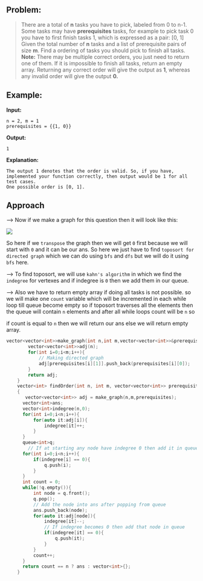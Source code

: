 ## Problem:

> There are a total of **n** tasks you have to pick, labeled from 0 to n-1. Some tasks may have **prerequisites** tasks, for example to pick task 0 you have to first finish tasks 1, which is expressed as a pair: [0, 1]  
> Given the total number of **n** tasks and a list of prerequisite pairs of size **m**. Find a ordering of tasks you should pick to finish all tasks.  
> **Note:** There may be multiple correct orders, you just need to return one of them. If it is impossible to finish all tasks, return an empty array. Returning any correct order will give the output as **1**, whereas any invalid order will give the output **0.**

## Example:

**Input:**

```
n = 2, m = 1
prerequisites = {{1, 0}}
```

**Output:**

```
1
```

**Explanation:**

```
The output 1 denotes that the order is valid. So, if you have, implemented your function correctly, then output would be 1 for all test cases.
One possible order is [0, 1].
```

## Approach

--> Now if we make a graph for this question then it will look like this:

![](../GFG/ttachments/Pasted%20image%2020220523144615.png)

So here if we `transpose` the graph then we will get `0` first because we will start with `0` and it can be our ans. So here we just have to find `toposort for directed graph` which we can do using `bfs` and `dfs` but we will do it using `bfs` here.

--> To find toposort, we will use `kahn's algorithm` in which we find the `indegree` for vertexes and if indegree is `0` then we add them in our queue.

--> Also we have to return empty array if doing all tasks is not possible. so we will make one `count` variable which will be incremented in each while loop till queue become empty so if toposort traverses all the elements then the queue will contain `n` elements and after all while loops count will be `n` so

if count is equal to `n` then we will return our ans else we will return empty array.

```cpp
vector<vector<int>>make_graph(int n,int m,vector<vector<int>>&prerequisites){
        vector<vector<int>>adj(n);
        for(int i=0;i<m;i++){
			// Making directed graph
            adj[prerequisites[i][1]].push_back(prerequisites[i][0]);
        }
        return adj;
    }
    vector<int> findOrder(int n, int m, vector<vector<int>> prerequisites)
    {
       vector<vector<int>> adj = make_graph(n,m,prerequisites);
      vector<int>ans;
      vector<int>indegree(n,0);
      for(int i=0;i<n;i++){
          for(auto it:adj[i]){
              indegree[it]++;
          }
      }
      queue<int>q;
		// If at starting any node have indegree 0 then add it in queue
      for(int i=0;i<n;i++){
          if(indegree[i] == 0){
              q.push(i);
          }
      }
      int count = 0;
      while(!q.empty()){
          int node = q.front();
          q.pop();
		  // Add the node into ans after popping from queue
          ans.push_back(node);
          for(auto it:adj[node]){
              indegree[it]--;
			  // If indegree becomes 0 then add that node in queue
              if(indegree[it] == 0){
                  q.push(it);
              }
          }
          count++;
      }
      return count == n ? ans : vector<int>{};
    }
```
